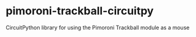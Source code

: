 # pimoroni-trackball-circuitpy
CircuitPython library for using the Pimoroni Trackball module as a mouse
